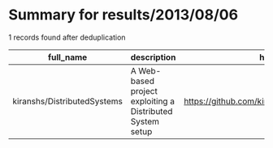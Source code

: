 
# Summary for results/2013/08/06
    
1 records found after deduplication

| full_name | description | html_url | matched_list | matched_count | pushed_at | size | stargazers_count | language | forks_count | vul_ids |
|-----------------------------|-----------------------------------------------------------|------------------------------------------------|----------------|-----------------|---------------------------|--------|--------------------|------------|---------------|-----------|
| kiranshs/DistributedSystems | A Web-based project exploiting a Distributed System setup | https://github.com/kiranshs/DistributedSystems | ['exploit'] | 1 | 2013-08-06 20:18:37+00:00 | 56 | 0 | nan | 0 | [] |
